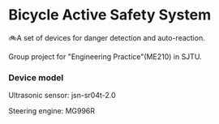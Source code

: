 # Bicycle Active Safety System
:bike:A set of devices for danger detection and auto-reaction. 

Group project for "Engineering Practice"(ME210) in SJTU.

### Device model
Ultrasonic sensor: jsn-sr04t-2.0

Steering engine: MG996R